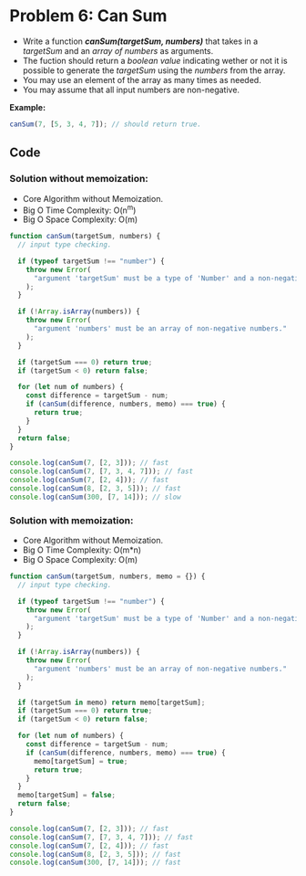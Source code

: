 # Problem 6: Can Sum

- Write a function **_canSum(targetSum, numbers)_** that takes in a _targetSum_ and an _array of numbers_ as arguments.
- The fuction should return a _boolean value_ indicating wether or not it is possible to generate the _targetSum_ using the _numbers_ from the array.
- You may use an element of the array as many times as needed.
- You may assume that all input numbers are non-negative.

**Example:**

```javascript
canSum(7, [5, 3, 4, 7]); // should return true.
```

## Code

### Solution without memoization:

- Core Algorithm without Memoization.
- Big O Time Complexity: O(n<sup>m</sup>)
- Big O Space Complexity: O(m)

```javascript
function canSum(targetSum, numbers) {
  // input type checking.

  if (typeof targetSum !== "number") {
    throw new Error(
      "argument 'targetSum' must be a type of 'Number' and a non-negative number."
    );
  }

  if (!Array.isArray(numbers)) {
    throw new Error(
      "argument 'numbers' must be an array of non-negative numbers."
    );
  }

  if (targetSum === 0) return true;
  if (targetSum < 0) return false;

  for (let num of numbers) {
    const difference = targetSum - num;
    if (canSum(difference, numbers, memo) === true) {
      return true;
    }
  }
  return false;
}

console.log(canSum(7, [2, 3])); // fast
console.log(canSum(7, [7, 3, 4, 7])); // fast
console.log(canSum(7, [2, 4])); // fast
console.log(canSum(8, [2, 3, 5])); // fast
console.log(canSum(300, [7, 14])); // slow
```

### Solution with memoization:

- Core Algorithm without Memoization.
- Big O Time Complexity: O(m\*n)
- Big O Space Complexity: O(m)

```javascript
function canSum(targetSum, numbers, memo = {}) {
  // input type checking.

  if (typeof targetSum !== "number") {
    throw new Error(
      "argument 'targetSum' must be a type of 'Number' and a non-negative number."
    );
  }

  if (!Array.isArray(numbers)) {
    throw new Error(
      "argument 'numbers' must be an array of non-negative numbers."
    );
  }

  if (targetSum in memo) return memo[targetSum];
  if (targetSum === 0) return true;
  if (targetSum < 0) return false;

  for (let num of numbers) {
    const difference = targetSum - num;
    if (canSum(difference, numbers, memo) === true) {
      memo[targetSum] = true;
      return true;
    }
  }
  memo[targetSum] = false;
  return false;
}

console.log(canSum(7, [2, 3])); // fast
console.log(canSum(7, [7, 3, 4, 7])); // fast
console.log(canSum(7, [2, 4])); // fast
console.log(canSum(8, [2, 3, 5])); // fast
console.log(canSum(300, [7, 14])); // fast
```
